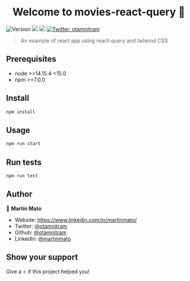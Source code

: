 <h1 align="center">Welcome to movies-react-query 👋</h1>
<p>
  <img alt="Version" src="https://img.shields.io/badge/version-1.0.0-blue.svg?cacheSeconds=2592000" />
  <img src="https://img.shields.io/badge/node-%3E%3D14.15.4%20%3C15.0-blue.svg" />
  <img src="https://img.shields.io/badge/npm-%3E%3D7.0.0-blue.svg" />
  <a href="https://twitter.com/otamnitram" target="_blank">
    <img alt="Twitter: otamnitram" src="https://img.shields.io/twitter/follow/otamnitram.svg?style=social" />
  </a>
</p>

> An example of react app using react-query and tailwind CSS

## Prerequisites

- node >=14.15.4 <15.0
- npm >=7.0.0

## Install

```sh
npm install
```

## Usage

```sh
npm run start
```

## Run tests

```sh
npm run test
```

## Author

👤 **Martin Mato**

* Website: https://www.linkedin.com/in/martinmato/
* Twitter: [@otamnitram](https://twitter.com/otamnitram)
* Github: [@otamnitram](https://github.com/otamnitram)
* LinkedIn: [@martinmato](https://linkedin.com/in/martinmato)

## Show your support

Give a ⭐️ if this project helped you!